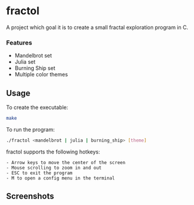# fractol
A project which goal it is to create a small fractal exploration program in C.

### Features
- Mandelbrot set
- Julia set
- Burning Ship set
- Multiple color themes

## Usage
To create the executable:
```sh
make
```
To run the program:
```sh
./fractol <mandelbrot | julia | burning_ship> [theme]
```
fractol supports the following hotkeys:
```
- Arrow keys to move the center of the screen
- Mouse scrolling to zoom in and out
- ESC to exit the program
- M to open a config menu in the terminal
```

## Screenshots

